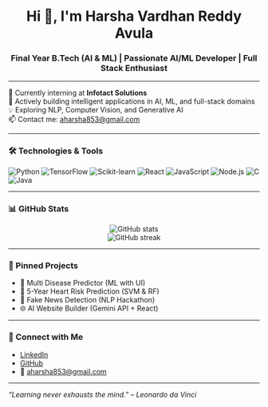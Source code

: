 <h1 align="center">Hi 👋, I'm Harsha Vardhan Reddy Avula</h1>
<h3 align="center">Final Year B.Tech (AI & ML) | Passionate AI/ML Developer | Full Stack Enthusiast</h3>

---

🌱 Currently interning at **Infotact Solutions**  
📌 Actively building intelligent applications in AI, ML, and full-stack domains  
💡 Exploring NLP, Computer Vision, and Generative AI  
📫 Contact me: aharsha853@gmail.com

---

### 🛠️ Technologies & Tools

![Python](https://img.shields.io/badge/Python-3670A0?style=flat&logo=python&logoColor=white)
![TensorFlow](https://img.shields.io/badge/TensorFlow-FF6F00?style=flat&logo=tensorflow&logoColor=white)
![Scikit-learn](https://img.shields.io/badge/Scikit--learn-F7931E?style=flat&logo=scikit-learn&logoColor=white)
![React](https://img.shields.io/badge/React-20232A?style=flat&logo=react&logoColor=61DAFB)
![JavaScript](https://img.shields.io/badge/JavaScript-F7DF1E?style=flat&logo=javascript&logoColor=black)
![Node.js](https://img.shields.io/badge/Node.js-339933?style=flat&logo=nodedotjs&logoColor=white)
![C](https://img.shields.io/badge/C-00599C?style=flat&logo=c&logoColor=white)
![Java](https://img.shields.io/badge/Java-ED8B00?style=flat&logo=java&logoColor=white)

---

### 📊 GitHub Stats

<p align="center">
  <img src="https://github-readme-stats.vercel.app/api?username=HarshaVardhan8a&show_icons=true&theme=tokyonight" alt="GitHub stats" />
  <br/>
  <img src="https://github-readme-streak-stats.herokuapp.com?user=HarshaVardhan8a&theme=tokyonight" alt="GitHub streak" />
</p>

---

### 📌 Pinned Projects
- 🧠 Multi Disease Predictor (ML with UI)
- 💓 5-Year Heart Risk Prediction (SVM & RF)
- 📰 Fake News Detection (NLP Hackathon)
- 🌐 AI Website Builder (Gemini API + React)

---

### 🔗 Connect with Me

- [LinkedIn](https://www.linkedin.com/in/HarshaVardhan8a)
- [GitHub](https://github.com/HarshaVardhan8a)
- 📧 aharsha853@gmail.com

---

*“Learning never exhausts the mind.” – Leonardo da Vinci*
